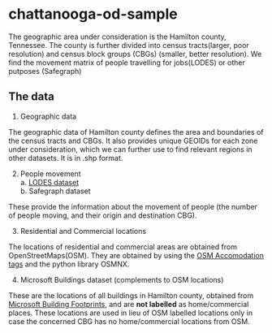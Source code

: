 # chattanooga-od-sample

The geographic area under consideration is the Hamilton county, Tennessee. The county is further divided into census tracts(larger, poor resolution) and census block groups (CBGs) (smaller, better resolution). We find the movement matrix of people travelling for jobs(LODES) or other putposes (Safegraph)

## The data

1. Geographic data

The geographic data of Hamilton county defines the area and boundaries of the census tracts and CBGs. It also provides unique GEOIDs for each zone under consideration, which we can further use to find relevant regions in other datasets. It is in .shp format.

2. People movement<br>
  a. [LODES dataset]()<br> 
  b. Safegraph dataset

These provide the information about the movement of people (the number of people moving, and their origin and destination CBG). 

3. Residential and Commercial locations

The locations of residential and commercial areas are obtained from OpenStreetMaps(OSM). They are obtained by using the [OSM Accomodation tags](https://wiki.openstreetmap.org/wiki/Key:building#Accommodation) and the python library OSMNX. 

4. Microsoft Buildings dataset (complements to OSM locations)

These are the locations of all buildings in Hamilton county, obtained from [Microsoft Building Footprints](https://github.com/Microsoft/USBuildingFootprints), and are **not labelled** as home/commercial places. These locations are used in lieu of OSM labelled locations only in case the concerned CBG has no home/commercial locations from OSM. 



